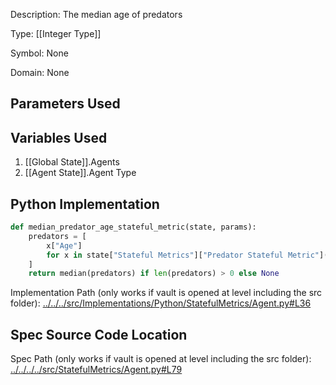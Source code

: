 Description: The median age of predators

Type: [[Integer Type]]

Symbol: None

Domain: None

## Parameters Used

## Variables Used
1. [[Global State]].Agents
2. [[Agent State]].Agent Type

## Python Implementation
```python
def median_predator_age_stateful_metric(state, params):
    predators = [
        x["Age"]
        for x in state["Stateful Metrics"]["Predator Stateful Metric"](state, params)
    ]
    return median(predators) if len(predators) > 0 else None
```
Implementation Path (only works if vault is opened at level including the src folder): [../../../src/Implementations/Python/StatefulMetrics/Agent.py#L36](../../../src/Implementations/Python/StatefulMetrics/Agent.py#L36)

## Spec Source Code Location

Spec Path (only works if vault is opened at level including the src folder): [../../../../src/StatefulMetrics/Agent.py#L79](../../../../src/StatefulMetrics/Agent.py#L79)

